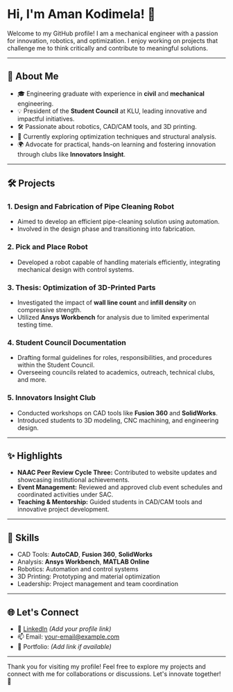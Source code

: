 # Hi, I'm Aman Kodimela! 👋

Welcome to my GitHub profile! I am a mechanical engineer with a passion for innovation, robotics, and optimization. I enjoy working on projects that challenge me to think critically and contribute to meaningful solutions.

---

## 🚀 About Me

- 🎓 Engineering graduate with experience in **civil** and **mechanical** engineering.
- 💡 President of the **Student Council** at KLU, leading innovative and impactful initiatives.
- 🛠️ Passionate about robotics, CAD/CAM tools, and 3D printing.
- 🌱 Currently exploring optimization techniques and structural analysis.
- 🌍 Advocate for practical, hands-on learning and fostering innovation through clubs like **Innovators Insight**.

---

## 🛠️ Projects

### 1. **Design and Fabrication of Pipe Cleaning Robot**
   - Aimed to develop an efficient pipe-cleaning solution using automation.
   - Involved in the design phase and transitioning into fabrication.

### 2. **Pick and Place Robot**
   - Developed a robot capable of handling materials efficiently, integrating mechanical design with control systems.

### 3. **Thesis: Optimization of 3D-Printed Parts**
   - Investigated the impact of **wall line count** and **infill density** on compressive strength.
   - Utilized **Ansys Workbench** for analysis due to limited experimental testing time.

### 4. **Student Council Documentation**
   - Drafting formal guidelines for roles, responsibilities, and procedures within the Student Council.
   - Overseeing councils related to academics, outreach, technical clubs, and more.

### 5. **Innovators Insight Club**
   - Conducted workshops on CAD tools like **Fusion 360** and **SolidWorks**.
   - Introduced students to 3D modeling, CNC machining, and engineering design.

---

## ✨ Highlights

- **NAAC Peer Review Cycle Three:** Contributed to website updates and showcasing institutional achievements.
- **Event Management:** Reviewed and approved club event schedules and coordinated activities under SAC.
- **Teaching & Mentorship:** Guided students in CAD/CAM tools and innovative project development.

---

## 🔧 Skills

- CAD Tools: **AutoCAD**, **Fusion 360**, **SolidWorks**
- Analysis: **Ansys Workbench**, **MATLAB Online**
- Robotics: Automation and control systems
- 3D Printing: Prototyping and material optimization
- Leadership: Project management and team coordination

---

## 🌐 Let's Connect

- 💼 [LinkedIn](https://www.linkedin.com/in/aman-kodimela) *(Add your profile link)*
- 📫 Email: [your-email@example.com](mailto:your-email@example.com)
- 📝 Portfolio: *(Add link if available)*

---

Thank you for visiting my profile! Feel free to explore my projects and connect with me for collaborations or discussions. Let's innovate together! 🚀
